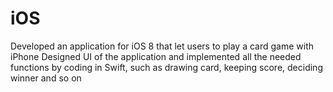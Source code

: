 # iOS
Developed an application for iOS 8 that let users to play a card game with iPhone
Designed UI of the application and implemented all the needed functions by coding in Swift, such as drawing card,
keeping score, deciding winner and so on
